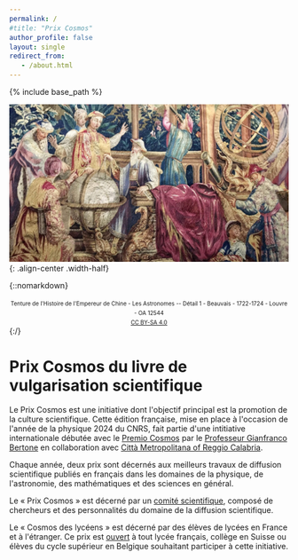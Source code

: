 ```yaml
---
permalink: /
#title: "Prix Cosmos"
author_profile: false
layout: single
redirect_from:
   - /about.html
---
```


{% include base_path %}


![Tapisserie des Astronomes Manufacture de Beauvais](/images/Tapisserie-des-Astronomes.jpg){: .align-center .width-half}

{::nomarkdown}
 <center><font size="1">Tenture de l'Histoire de l'Empereur de Chine - Les Astronomes -- Détail 1 - Beauvais - 1722-1724 - Louvre - OA 12544<br> <a href="https://creativecommons.org/licenses/by-sa/4.0/legalcode" rel="license">CC BY-SA 4.0</a></font></center>
   {:/}

# Prix Cosmos du livre de vulgarisation scientifique #

Le Prix Cosmos est une initiative dont l'objectif principal est la promotion de la culture scientifique.
Cette édition française, mise en place à l'occasion de l'année de la
physique 2024 du CNRS, fait partie d'une intitiative internationale
débutée avec le [Premio Cosmos](http://cosmosprize.org/) par le  [Professeur Gianfranco Bertone](https://gianfrancobertone.net) en collaboration avec [Città Metropolitana of Reggio Calabria](https://www.cittametropolitana.rc.it/).

Chaque année, deux prix sont décernés aux meilleurs travaux de diffusion scientifique publiés en français dans les domaines de la physique, de l'astronomie, des mathématiques et des sciences en général.

Le « Prix Cosmos » est décerné par un [comité scientifique](comites.html), composé de chercheurs et des personnalités du domaine de la diffusion scientifique.

Le « Cosmos des lycéens » est décerné par des élèves de lycées en France et à l'étranger. Ce prix est [ouvert](/lycees.html) à tout lycée français, collège en Suisse ou élèves du cycle supérieur en Belgique souhaitant participer à cette initiative.

